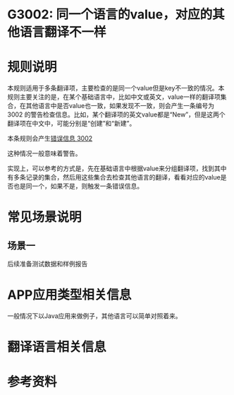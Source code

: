 # G3002: 同一个语言的value，对应的其他语言翻译不一样

# 规则说明

本规则适用于多条翻译项，主要检查的是同一个value但是key不一致的情况。本规则主要关注的是，在某个基础语言中，比如中文或英文，value一样的翻译项集合，在其他语言中是否value也一致，如果发现不一致，则会产生一条编号为 3002 的警告检查信息。比如，某个翻译项的英文value都是“New”，但是这两个翻译项在中文中，可能分别是“创建”和“新建”。

本条规则会产生[错误信息 3002](../error_info.md#3002同一个语言的value对应的其他语言翻译不一样)

这种情况一般意味着警告。

实现上，可以参考的方式是，先在基础语言中根据value来分组翻译项，找到其中有多条记录的集合，然后用这些集合去检查其他语言的翻译，看看对应的value是否也是同一个，如果不是，则触发一条错误信息。

# 常见场景说明

## 场景一

后续准备测试数据和样例报告


# APP应用类型相关信息

一般情况下以Java应用来做例子，其他语言可以简单对照着来。

# 翻译语言相关信息


# 参考资料

